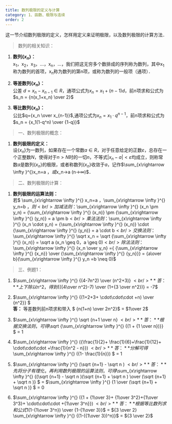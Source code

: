 ```yaml
---
title: 数列极限的定义与计算
category: 1、函数、极限与连续
order: 2
---
```


这一节介绍数列极限的定义，怎样用定义来证明极限，以及数列极限的计算方法．

> 数列的相关知识：

1. **数列{$x_n$}：**<br/>
    x<sub>1</sub>，x<sub>2</sub>，x<sub>3</sub>，…，x<sub>n</sub>，…，我们把这无穷多个数排成的序列称为数列，其中x<sub>1</sub>称为数列的首项，x<sub>n</sub>称为数列的第n项，或称为数列的一般项（通项）．<br/>

2. **等差数列{$x_n$}：**<br/>
    公差 $d=x_n-x_{n-1}∈R$，通项公式为$x_n=x_1+(n-1)d$，前$n$项求和公式为$s_n = {n(x_1+x_n) \over 2}$<br/>

3. **等比数列{$x_n$}：**<br/>
	公比$q={x_n \over x_{n-1}}$,通项公式为$x_n=x_1 · q^{n-1}$，前$n$项求和公式为$s_n = {x_1(1-q^n) \over {1-q}}$<br/>

> 一、数列极限的概念：

1. **数列极限的定义：**<br/>
    设{$x_n$}为一数列，如果存在一个常数$a∈R$，对于任意给定的正数$ε$，总存在一个正整数$N$，使得对于$n>N$时的一切$n$，不等式$|x_n-a|<ε$均成立，则称常数$a$是数列{$x_n$}的极限，或者称数列{$x_n$}收敛于$a$，记作$\sum_{x\rightarrow \infty }^{}x_n=a $，或$x_n→a (n→∞)$．

> 二、数列极限的计算：

1. **数列极限的运算法则：**<br/>
	若$ \sum_{x\rightarrow \infty }^{} x_n=a $，$\sum_{x\rightarrow \infty }^{} y_n=b $，则<br/>
	加减法则：$\sum_{x\rightarrow \infty }^{} (x_n \pm y_n) = {\sum_{x\rightarrow \infty }^{} (x_n)} \pm {\sum_{x\rightarrow \infty }^{} (y_n)} = a \pm b$<br/>
	乘法法则：$\sum_{x\rightarrow \infty }^{} (x_n \cdot y_n) = {\sum_{x\rightarrow \infty }^{} (x_n)} \cdot {\sum_{x\rightarrow \infty }^{} (y_n)} = a \cdot b$<br/>
	交换法则：$\sum_{x\rightarrow \infty }^{} \sqrt x_n = \sqrt {\sum_{x\rightarrow \infty }^{} (x_n)} = \sqrt a (x_n \geq 0，a \geq 0)$<br/>
	除法法则：$\sum_{x\rightarrow \infty }^{} {x_n \over y_n} ={ {\sum_{x\rightarrow \infty }^{} {x_n}} \over {\sum_{x\rightarrow \infty }^{} {y_n}}} = {a\over b}(\sum_{x\rightarrow \infty }^{} y_n =b \neq 0)$ <br/>


> 三、例题1：

1. $\sum_{x\rightarrow \infty }^{} {(4-7n^2) \over (n^2+3)} $<br/>
	**答：** 上下除以$n^2$，得到${({4\over n^2}-7) \over (1+{3 \over n^2})} = -7$<br/>
	
2. $\sum_{x\rightarrow \infty }^{} {(1+2+3+ \cdot\cdot\cdot +n) \over {n^2}} $<br/>
	**答：** 等差数列前n项求和带入 $ {n(1+n) \over 2n^2}$ = $1\over 2$<br/>

3. $\sum_{x\rightarrow \infty }^{} \sqrt {n+1 \over n} $<br/>
	**答：** 根据交换法则，可得$\sqrt {\sum_{x\rightarrow \infty }^{}  {(1 +  {1 \over n})}} $ = 1<br/>

4. $\sum_{x\rightarrow \infty }^{} ({\frac{1}{2}+ \frac{1}{6}+\frac{1}{12}+ \cdot\cdot\cdot +\frac{1}{n^2 - n}}) $<br/>
	**答：** 分解可得$\sum_{x\rightarrow \infty }^{} ({1- \frac{1}{n}}) $ = 1<br/>

5. $\sum_{x\rightarrow \infty }^{} (\sqrt {n+1} - \sqrt n ) $<br/>
	**答：** 先将分子有理化，再利用数列极限的运算法则，可得$\sum_{x\rightarrow \infty }^{} {(\sqrt {n+1} - \sqrt n )(\sqrt {n+1} + \sqrt n ) \over (\sqrt {n+1} + \sqrt n )} $ = $\sum_{x\rightarrow \infty }^{} {1 \over (\sqrt {n+1} + \sqrt n )} $ = 0<br/>

6. $\sum_{x\rightarrow \infty }^{} ({1 + {1\over 3}+ {1\over 3^2}+{1\over 3^3}+ \cdot\cdot\cdot +{1\over 3^n}}) $<br/>
	**答：** 根据等比数列求和公式$1(1-{1\over 3^n}) \over {1-{1\over 3}}$ = ${3 \over 2} \sum_{x\rightarrow \infty }^{} {(1-({1\over 3})^n)}$ = ${3 \over 2}$<br/>


	